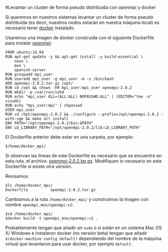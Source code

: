 #Levantar un cluster de forma pseudo distribuida con openmpi y docker

Si queremos en nuestros sistemas levantar un cluster de forma pseudo distribuida (es decir, nuestros nodos estarán en nuestra máquina local) es necesario tener [docker](https://www.docker.com/) instalado.

Usaremos una imagen de docker construída con el siguiente Dockerfile para instalar [openmpi](https://www.open-mpi.org/):

```
FROM ubuntu:14.04
RUN apt-get update -y && apt-get install -y build-essential \
	nano \
	man \
	openssh-server
RUN groupadd mpi_user
RUN useradd mpi_user -g mpi_user -m -s /bin/bash
ADD openmpi-2.0.2.tar.gz /opt/
RUN cd /opt && chown -hR mpi_user:mpi_user openmpi-2.0.2
RUN mkdir -p /var/run/sshd
RUN echo "mpi_user ALL=(ALL:ALL) NOPASSWD:ALL" | (EDITOR="tee -a" visudo)
RUN echo "mpi_user:mpi" | chpasswd
USER mpi_user
RUN cd /opt/openmpi-2.0.2 && ./configure --prefix=/opt/openmpi-2.0.2 -with-sge && make all install
ENV PATH="/opt/openmpi-2.0.2/bin:$PATH"
ENV LD_LIBRARY_PATH="/opt/openmpi-2.0.2/lib:LD_LIBRARY_PATH"
```

El Dockerfile anterior debe estar en una carpeta, por ejemplo:

```
$/home/docker_mpi/
```

Si observan las líneas de este Dockerfile es necesario que se encuentre en esta ruta, el archivo: [openmpi-2.0.2.tar.gz](https://www.open-mpi.org/software/ompi/v2.0/). Modifiquen lo necesario en este Dockerfile si existe otra versión.

Revisamos:

```
$ls /home/docker_mpi/
Dockerfile 			openmpi-2.0.2.tar.gz
```

Cambiamos a la ruta `/home/docker_mpi/` y construímos la imagen con nombre `openmpi_mno/openmpi:v1`:

```
$cd /home/docker_mpi/
$docker build -t openmpi_mno/openmpi:v1 .
```

Probablemente tengan que añadir un `sudo` o si están en un sistema Mac OS X/ Windows e instalaron docker (no versión beta) tengan que añadir `$(docker-machine config default)` dependiendo del nombre de la máquina virtual que levantaron para usar docker, por ejemplo `default`.







